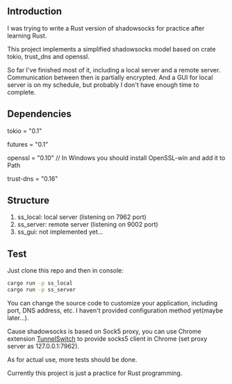 ## Introduction

I was trying to write a Rust version of shadowsocks for practice after learning Rust.

This project implements a simplified shadowsocks model based on crate tokio, trust_dns and openssl.

So far I've finished most of it, including a local server and a remote server. Communication between then is partially encrypted. And a GUI for local server is on my schedule, but probably I don't have enough time to complete.

## Dependencies

tokio = "0.1"

futures = "0.1"

openssl = "0.10" // In Windows you should install OpenSSL-win and add it to Path

trust-dns = "0.16"

## Structure

1. ss_local: local server (listening on 7962 port)
2. ss_server: remote server (listening on 9002 port)
3. ss_gui: not implemented yet...

## Test

Just clone this repo and then in console:

```bash
cargo run -p ss_local
cargo run -p ss_server
```

You can change the source code to customize your application, including port, DNS address, etc. I haven't provided configuration method yet(maybe later...).

Cause shadowsocks is based on Sock5 proxy, you can use Chrome extension [TunnelSwitch](https://chrome.google.com/webstore/detail/tunnelswitch/nfpphleklkamlblagdkbkomjmaedanoh) to provide socks5 client in Chrome (set proxy server as 127.0.0.1:7962).

As for actual use, more tests should be done.

Currently this project is just a practice for Rust programming.